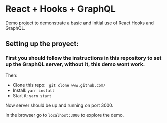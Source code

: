 # React + Hooks + GraphQL 

Demo project to demonstrate a basic and initial use of React Hooks and GraphQL.

## Setting up the proyect:

### First you should follow the instructions in this repository to set up the GraphQL server, without it, this demo wont work.

Then:
- Clone this repo:
  ` git clone www.github.com/`
- Install: `yarn install`
- Start it: `yarn start`

Now server should be up and running on port 3000.

In the browser go to `localhost:3000` to explore the demo.

